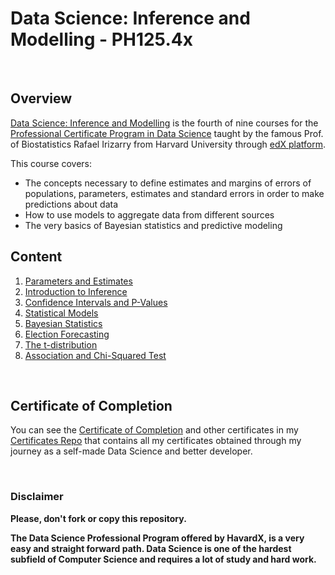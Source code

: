 # Data Science: Inference and Modelling - PH125.4x

<br/>

## Overview
[Data Science: Inference and Modelling](https://www.edx.org/course/data-science-inference-and-modeling-2) is the fourth of nine courses for the [Professional Certificate Program in Data Science](https://www.edx.org/professional-certificate/harvardx-data-science) taught by the famous Prof. of Biostatistics Rafael Irizarry from Harvard University through [edX platform](https://www.edx.org).

This course covers:

- The concepts necessary to define estimates and margins of errors of populations, parameters, estimates and standard errors in order to make predictions about data
- How to use models to aggregate data from different sources
- The very basics of Bayesian statistics and predictive modeling

## Content

1) [Parameters and Estimates](./01%20-%20Parameters%20and%20Estimates)
2) [Introduction to Inference](./02%20-%20Introduction%20to%20Inference)
3) [Confidence Intervals and P-Values](./03%20-%20Confidence%20Intervals%20and%20P-Values)
4) [Statistical Models](./04%20-%20Statistical%20Models)
5) [Bayesian Statistics](./05%20-%20Bayesian%20Statistics)
6) [Election Forecasting](./06%20-%20Election%20Forecasting)
7) [The t-distribution](./07%20-%20The%20t-distribution)
8) [Association and Chi-Squared Test](./08%20-%20Association%20and%20Chi-Squared%20Test)

<br/>

## Certificate of Completion
You can see the [Certificate of Completion](https://github.com/AlessandroCorradini/Certificates/blob/master/EdX%20-%20Harvard%20University%20-%20PH125.4x%20Data%20Science%20Inference%20and%20Modeling.pdf) and other certificates in my [Certificates Repo](https://github.com/AlessandroCorradini/Certificates) that contains all my certificates obtained through my journey as a self-made Data Science and better developer.

<br/>

### Disclaimer
**Please, don't fork or copy this repository.**

**The Data Science Professional Program offered by HavardX, is a very easy and straight forward path. Data Science is one of the hardest subfield of Computer Science and requires a lot of study and hard work.**
